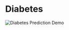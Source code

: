 # Diabetes
![Diabetes Prediction Demo](https://repository-images.githubusercontent.com/806039729/c3a2c9ce-cbc6-4c47-9c29-7dfc4c97c13e)
